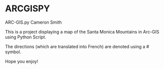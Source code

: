 # ARCGISPY
ARC-GIS.py Cameron Smith

This is a project displaying a map of the Santa Monica Mountains in Arc-GIS using Python Script.

The directions (which are translated into French) are denoted using a # symbol.

Hope you enjoy!
